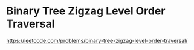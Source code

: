 # Binary Tree Zigzag Level Order Traversal

https://leetcode.com/problems/binary-tree-zigzag-level-order-traversal/